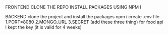 FRONTEND
    CLONE THE REPO 
    INSTALL PACKAGES USING NPM I 


BACKEND
    clone the project and install the packages
    npm i
    create .env file 
    1.PORT=8080  2.MONGO_URL  3.SECRET  (add these three thing) 
    for food api I kept the key (it is valid for 4 weeks)
